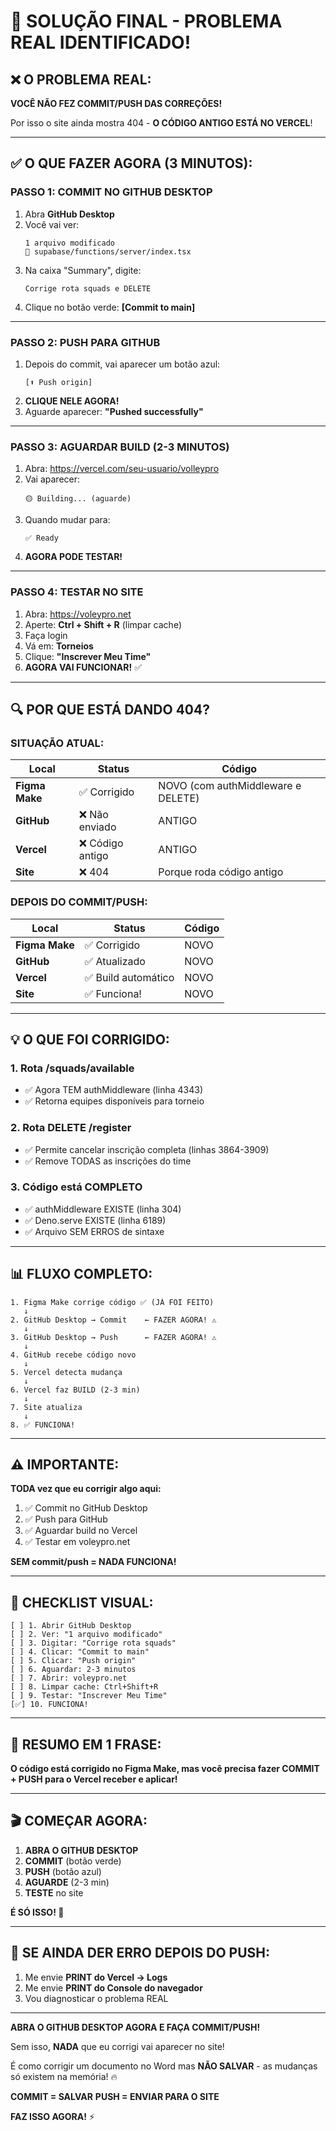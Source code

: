 # 🚨 SOLUÇÃO FINAL - PROBLEMA REAL IDENTIFICADO!

## ❌ O PROBLEMA REAL:

**VOCÊ NÃO FEZ COMMIT/PUSH DAS CORREÇÕES!**

Por isso o site ainda mostra 404 - **O CÓDIGO ANTIGO ESTÁ NO VERCEL**!

---

## ✅ O QUE FAZER AGORA (3 MINUTOS):

### **PASSO 1: COMMIT NO GITHUB DESKTOP**

1. Abra **GitHub Desktop**
2. Você vai ver:
   ```
   1 arquivo modificado
   📄 supabase/functions/server/index.tsx
   ```
3. Na caixa "Summary", digite:
   ```
   Corrige rota squads e DELETE
   ```
4. Clique no botão verde: **[Commit to main]**

---

### **PASSO 2: PUSH PARA GITHUB**

1. Depois do commit, vai aparecer um botão azul:
   ```
   [⬆️ Push origin]
   ```
2. **CLIQUE NELE AGORA!**
3. Aguarde aparecer: **"Pushed successfully"**

---

### **PASSO 3: AGUARDAR BUILD (2-3 MINUTOS)**

1. Abra: https://vercel.com/seu-usuario/volleypro
2. Vai aparecer:
   ```
   🟡 Building... (aguarde)
   ```
3. Quando mudar para:
   ```
   ✅ Ready
   ```
4. **AGORA PODE TESTAR!**

---

### **PASSO 4: TESTAR NO SITE**

1. Abra: https://voleypro.net
2. Aperte: **Ctrl + Shift + R** (limpar cache)
3. Faça login
4. Vá em: **Torneios**
5. Clique: **"Inscrever Meu Time"**
6. **AGORA VAI FUNCIONAR!** ✅

---

## 🔍 POR QUE ESTÁ DANDO 404?

### **SITUAÇÃO ATUAL:**

| Local | Status | Código |
|-------|--------|--------|
| **Figma Make** | ✅ Corrigido | NOVO (com authMiddleware e DELETE) |
| **GitHub** | ❌ Não enviado | ANTIGO |
| **Vercel** | ❌ Código antigo | ANTIGO |
| **Site** | ❌ 404 | Porque roda código antigo |

### **DEPOIS DO COMMIT/PUSH:**

| Local | Status | Código |
|-------|--------|--------|
| **Figma Make** | ✅ Corrigido | NOVO |
| **GitHub** | ✅ Atualizado | NOVO |
| **Vercel** | ✅ Build automático | NOVO |
| **Site** | ✅ Funciona! | NOVO |

---

## 💡 O QUE FOI CORRIGIDO:

### **1. Rota /squads/available**
- ✅ Agora TEM authMiddleware (linha 4343)
- ✅ Retorna equipes disponíveis para torneio

### **2. Rota DELETE /register**
- ✅ Permite cancelar inscrição completa (linhas 3864-3909)
- ✅ Remove TODAS as inscrições do time

### **3. Código está COMPLETO**
- ✅ authMiddleware EXISTE (linha 304)
- ✅ Deno.serve EXISTE (linha 6189)
- ✅ Arquivo SEM ERROS de sintaxe

---

## 📊 FLUXO COMPLETO:

```
1. Figma Make corrige código ✅ (JÁ FOI FEITO)
   ↓
2. GitHub Desktop → Commit    ← FAZER AGORA! ⚠️
   ↓
3. GitHub Desktop → Push      ← FAZER AGORA! ⚠️
   ↓
4. GitHub recebe código novo
   ↓
5. Vercel detecta mudança
   ↓
6. Vercel faz BUILD (2-3 min)
   ↓
7. Site atualiza
   ↓
8. ✅ FUNCIONA!
```

---

## ⚠️ IMPORTANTE:

**TODA vez que eu corrigir algo aqui:**
1. ✅ Commit no GitHub Desktop
2. ✅ Push para GitHub  
3. ✅ Aguardar build no Vercel
4. ✅ Testar em voleypro.net

**SEM commit/push = NADA FUNCIONA!**

---

## 🎯 CHECKLIST VISUAL:

```
[ ] 1. Abrir GitHub Desktop
[ ] 2. Ver: "1 arquivo modificado"
[ ] 3. Digitar: "Corrige rota squads"
[ ] 4. Clicar: "Commit to main"
[ ] 5. Clicar: "Push origin"
[ ] 6. Aguardar: 2-3 minutos
[ ] 7. Abrir: voleypro.net
[ ] 8. Limpar cache: Ctrl+Shift+R
[ ] 9. Testar: "Inscrever Meu Time"
[✅] 10. FUNCIONA!
```

---

## 💬 RESUMO EM 1 FRASE:

**O código está corrigido no Figma Make, mas você precisa fazer COMMIT + PUSH para o Vercel receber e aplicar!**

---

## 🎬 COMEÇAR AGORA:

1. **ABRA O GITHUB DESKTOP**
2. **COMMIT** (botão verde)
3. **PUSH** (botão azul)
4. **AGUARDE** (2-3 min)
5. **TESTE** no site

**É SÓ ISSO! 🚀**

---

## 📸 SE AINDA DER ERRO DEPOIS DO PUSH:

1. Me envie **PRINT do Vercel → Logs**
2. Me envie **PRINT do Console do navegador**
3. Vou diagnosticar o problema REAL

---

**ABRA O GITHUB DESKTOP AGORA E FAÇA COMMIT/PUSH!**

Sem isso, **NADA** que eu corrigi vai aparecer no site!

É como corrigir um documento no Word mas **NÃO SALVAR** - as mudanças só existem na memória! 🔥

**COMMIT = SALVAR**
**PUSH = ENVIAR PARA O SITE**

**FAZ ISSO AGORA!** ⚡
